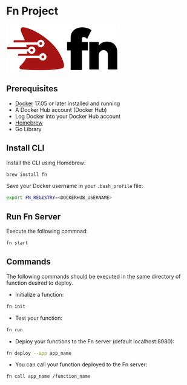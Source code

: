 # Fn Project

![Fn Project](https://raw.githubusercontent.com/paguos/serverless/master/runtimes/fn-project/fn_logo.png)

## Prerequisites

* [Docker](https://www.docker.com/) 17.05 or later installed and running
* A Docker Hub account (Docker Hub)
* Log Docker into your Docker Hub account
* [Homebrew](https://brew.sh/)
* Go Library

## Install CLI

Install the CLI using Homebrew:
```sh
brew install fn
```
Save your Docker username in your `.bash_profile` file:
```sh
export FN_REGISTRY=<DOCKERHUB_USERNAME>
```

## Run Fn Server
Execute the following commnad:
```sh
fn start
```

## Commands

The following commands should be executed in the same directory of function desired to deploy.

* Initialize a function:
```sh
fn init
```
* Test your function:
```sh
fn run
```
* Deploy your functions to the Fn server (default localhost:8080):
```sh
fn deploy --app app_name
```
* You can call your function deployed to the Fn server:
```sh
fn call app_name /function_name
```



